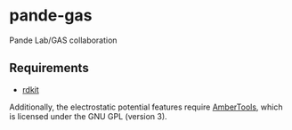 pande-gas
=========

Pande Lab/GAS collaboration

Requirements
------------
* [rdkit](http://www.rdkit.org/docs/Install.html)

Additionally, the electrostatic potential features require [AmberTools](http://ambermd.org/#AmberTools), which is licensed under the GNU GPL (version 3).
